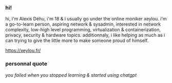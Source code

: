 ### hi!

hi, i'm Alexis Déhu, i'm 18 & i usually go under the online moniker xeylou. i'm a go-to-learn person, aspiring network & sysadmin, interested in network complexity, low-high level programming, virtualization & containerization, privacy, security & hardware topics. additionnaly, i like helping as much as i can trying to give the little more to make someone proud of himself.

https://xeylou.fr/

### personnal quote

_you failed when you stopped learning & started using chatgpt_
